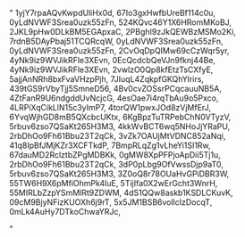 "
1yjY7rpaAQvKwpdUliHx0d,
67Io3gxHwfbUreBf114c0u,
0yLdNVWF3Srea0uzk55zFn,
524KQvc46Y1X6HRomMKoBJ,
2JKL9pHw0DLkBM5EGApxaC,
2PBghI9zJkQEWBzMSMo2Ki,
7rdnB5DAyPbaj51TCQRcqW,
0yLdNVWF3Srea0uzk55zFn,
0yLdNVWF3Srea0uzk55zFn,
2CvOqDpQIMw69cCzWqr5yr,
4yNk9iz9WVJikRFle3XEvn,
0EcQcdcbQeVJn9fknj44Be,
4yNk9iz9WVJikRFle3XEvn,
2vwlzO0Qp8kfEtzTsCXfyE,
5ajjAnNRh8bxFvaVHzpPjh,
7JIuqL4ZqkpfGKQhYlrirs,
439tGS9rVbyTjj5SmneD56,
4Bv0cvZOSsrPCqcauuNB5A,
4ZtFanR9U6ndgddUvNcjcG,
4esOae7i4rqTbAu9o5Pxco,
4LRPiXqCikLlN15c3yImP7,
4torQW1pwxJOd8zVjMfErJ,
6YvqWjhGD8mB5QXcbcUKtx,
6KgBpzTuTRPebChN0VTyzV,
5rbuv6zso7QSaKt265H3M3,
4kkWvBCT6wq5NHoJjYRaPU,
2rbDhOo9Fh61Bbu23T2qCk,
3vZk7OAUjMtVDNC852aNqi,
41q8IpBfJMjKZr3XCFTkdP,
7BmpRLqZg1vLheYi1SI1Rw,
67dauMD2RclztbZPgMDBKk,
0gMW8XpPFPjoApDii5Tj1u,
2rbDhOo9Fh61Bbu23T2qCk,
3dP0pLbg9OfVwssDjp9aT0,
5rbuv6zso7QSaKt265H3M3,
3Z0oQ8r78OUaHvGPiDBR3W,
55TW6H9X6pMfiOhmPk4luE,
5TijIfa0X2wErGcht3WnrH,
55MIRLbZzpYSmMlRt9ZDWM,
4dS1QQw8askb1KSDLCKuvK,
09cM9BjyNFizKUOXh6j9rT,
5x5JM1BSB6vollcIzDocqT,
0mLk4AuHy7DTkoChwaYRJc,























































































































































































































































































































































































































































































































































































































































































































































































































































































































































































"